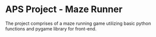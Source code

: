 # APS Project - Maze Runner
The project comprises of a maze running game utilizing basic python functions and pygame library for front-end.
